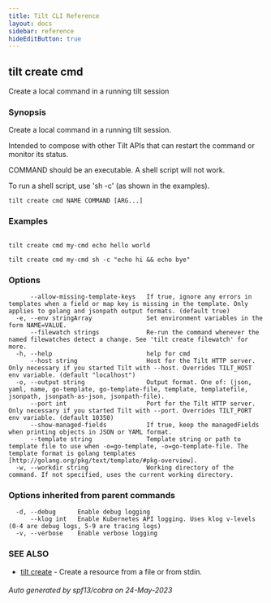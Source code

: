 ```yaml
---
title: Tilt CLI Reference
layout: docs
sidebar: reference
hideEditButton: true
---
```

## tilt create cmd

Create a local command in a running tilt session

### Synopsis

Create a local command in a running tilt session.

Intended to compose with other Tilt APIs that
can restart the command or monitor its status.

COMMAND should be an executable. A shell script will not work.

To run a shell script, use 'sh -c' (as shown in the examples).


```
tilt create cmd NAME COMMAND [ARG...]
```

### Examples

```

tilt create cmd my-cmd echo hello world

tilt create cmd my-cmd sh -c "echo hi && echo bye"

```

### Options

```
      --allow-missing-template-keys   If true, ignore any errors in templates when a field or map key is missing in the template. Only applies to golang and jsonpath output formats. (default true)
  -e, --env stringArray               Set environment variables in the form NAME=VALUE.
      --filewatch strings             Re-run the command whenever the named filewatches detect a change. See 'tilt create filewatch' for more.
  -h, --help                          help for cmd
      --host string                   Host for the Tilt HTTP server. Only necessary if you started Tilt with --host. Overrides TILT_HOST env variable. (default "localhost")
  -o, --output string                 Output format. One of: (json, yaml, name, go-template, go-template-file, template, templatefile, jsonpath, jsonpath-as-json, jsonpath-file).
      --port int                      Port for the Tilt HTTP server. Only necessary if you started Tilt with --port. Overrides TILT_PORT env variable. (default 10350)
      --show-managed-fields           If true, keep the managedFields when printing objects in JSON or YAML format.
      --template string               Template string or path to template file to use when -o=go-template, -o=go-template-file. The template format is golang templates [http://golang.org/pkg/text/template/#pkg-overview].
  -w, --workdir string                Working directory of the command. If not specified, uses the current working directory.
```

### Options inherited from parent commands

```
  -d, --debug      Enable debug logging
      --klog int   Enable Kubernetes API logging. Uses klog v-levels (0-4 are debug logs, 5-9 are tracing logs)
  -v, --verbose    Enable verbose logging
```

### SEE ALSO

* [tilt create](tilt_create.html)	 - Create a resource from a file or from stdin.

###### Auto generated by spf13/cobra on 24-May-2023

